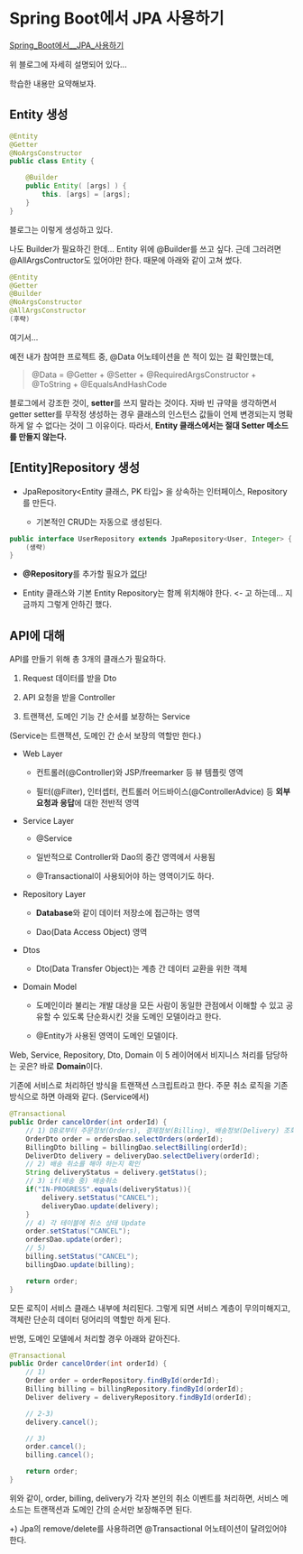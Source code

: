 # Spring Boot에서 JPA 사용하기

[Spring_Boot에서__JPA_사용하기](https://velog.io/@swchoi0329/Spring-Boot%EC%97%90%EC%84%9C-JPA-%EC%82%AC%EC%9A%A9%ED%95%98%EA%B8%B0)

위 블로그에 자세히 설명되어 있다...

학습한 내용만 요약해보자.

## Entity 생성

```java
@Entity
@Getter
@NoArgsConstructor
public class Entity {

    @Builder
    public Entity( [args] ) {
        this. [args] = [args];
    }
}
```

블로그는 이렇게 생성하고 있다.

나도 Builder가 필요하긴 한데... Entity 위에 @Builder를 쓰고 싶다. 근데 그러려면 @AllArgsContructor도 있어야만 한다. 때문에 아래와 같이 고쳐 썼다.

```java
@Entity
@Getter
@Builder
@NoArgsConstructor
@AllArgsConstructor
(후략)
```

여기서...

예전 내가 참여한 프로젝트 중, @Data 어노테이션을 쓴 적이 있는 걸 확인했는데,

> @Data = @Getter + @Setter + @RequiredArgsConstructor + @ToString + @EqualsAndHashCode

블로그에서 강조한 것이, **setter**를 쓰지 말라는 것이다. 자바 빈 규약을 생각하면서 getter setter를 무작정 생성하는 경우 클래스의 인스턴스 값들이 언제 변경되는지 명확하게 알 수 없다는 것이 그 이유이다. 따라서, **Entity 클래스에서는 절대 Setter 메소드를 만들지 않는다.**

## [Entity]Repository 생성

- JpaRepository\<Entity 클래스, PK 타입> 을 상속하는 인터페이스, Repository를 만든다.
  
  - 기본적인 CRUD는 자동으로 생성된다.

```java
public interface UserRepository extends JpaRepository<User, Integer> {
    (생략)
}
```

- **@Repository**를 추가할 필요가 <u>없다</u>!

- Entity 클래스와 기본 Entity Repository는 함께 위치해야 한다. <- 고 하는데... 지금까지 그렇게 안하긴 했다.

## API에 대해

API를 만들기 위해 총 3개의 클래스가 필요하다.

1. Request 데이터를 받을 Dto

2. API 요청을 받을 Controller

3. 트랜잭션, 도메인 기능 간 순서를 보장하는 Service

(Service는 트랜잭션, 도메인 간 순서 보장의 역할만 한다.)

- Web Layer
  
  - 컨트롤러(@Controller)와 JSP/freemarker 등 뷰 템플릿 영역
  
  - 필터(@Filter), 인터셉터, 컨트롤러 어드바이스(@ControllerAdvice) 등 **외부 요청과 응답**에 대한 전반적 영역

- Service Layer
  
  - @Service
  
  - 일반적으로 Controller와 Dao의 중간 영역에서 사용됨
  
  - @Transactional이 사용되어야 하는 영역이기도 하다.

- Repository Layer
  
  - **Database**와 같이 데이터 저장소에 접근하는 영역
  
  - Dao(Data Access Object) 영역

- Dtos
  
  - Dto(Data Transfer Object)는 계층 간 데이터 교환을 위한 객체

- Domain Model
  
  - 도메인이라 불리는 개발 대상을 모든 사람이 동일한 관점에서 이해할 수 있고 공유할 수 있도록 단순화시킨 것을 도메인 모델이라고 한다.
  
  - @Entity가 사용된 영역이 도메인 모델이다.

Web, Service, Repository, Dto, Domain 이 5 레이어에서 비지니스 처리를 담당하는 곳은? 바로 **Domain**이다.

기존에 서비스로 처리하던 방식을 트랜잭션 스크립트라고 한다. 주문 취소 로직을 기존 방식으로 하면 아래와 같다. (Service에서)

```java
@Transactional
public Order cancelOrder(int orderId) {
    // 1) DB로부터 주문정보(Orders), 결제정보(Billing), 배송정보(Delivery) 조회
    OrderDto order = ordersDao.selectOrders(orderId);
    BillingDto billing = billingDao.selectBilling(orderId);
    DeliverDto delivery = deliveryDao.selectDelivery(orderId);
    // 2) 배송 취소를 해야 하는지 확인
    String deliveryStatus = delivery.getStatus();
    // 3) if(배송 중) 배송취소
    if("IN-PROGRESS".equals(deliveryStatus)){
        delivery.setStatus("CANCEL");
        deliveryDao.update(delivery);
    }
    // 4) 각 테이블에 취소 상태 Update
    order.setStatus("CANCEL");
    ordersDao.update(order);
    // 5)
    billing.setStatus("CANCEL");
    billingDao.update(billing);

    return order;
}
```

모든 로직이 서비스 클래스 내부에 처리된다. 그렇게 되면 서비스 계층이 무의미해지고, 객체란 단순히 데이터 덩어리의 역할만 하게 된다.

반명, 도메인 모델에서 처리할 경우 아래와 같아진다.

```java
@Transactional
public Order cancelOrder(int orderId) {
    // 1)
    Order order = orderRepository.findById(orderId);
    Billing billing = billingRepository.findById(orderId);
    Deliver delivery = deliveryRepository.findById(orderId);

    // 2-3)
    delivery.cancel();

    // 3)
    order.cancel();
    billing.cancel();

    return order;
}
```

위와 같이, order, billing, delivery가 각자 본인의 취소 이벤트를 처리하면, 서비스 메소드는 트랜잭션과 도메인 간의 순서만 보장해주면 된다.

+) Jpa의 remove/delete를 사용하려면 @Transactional 어노테이션이 달려있어야 한다.
